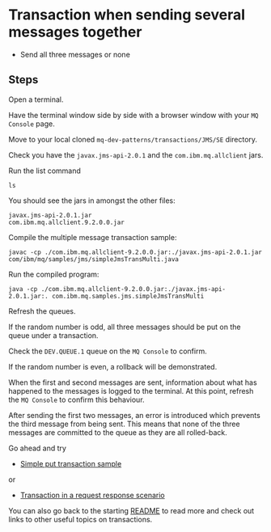 Transaction when sending several messages together
==================================================

  * Send all three messages or none


## Steps

Open a terminal.

Have the terminal window side by side with a browser window with your `MQ Console` page.

Move to your local cloned `mq-dev-patterns/transactions/JMS/SE` directory.

Check you have the `javax.jms-api-2.0.1` and the `com.ibm.mq.allclient` jars.

Run the list command

```
ls
```

You should see the jars in amongst the other files:

```
javax.jms-api-2.0.1.jar
com.ibm.mq.allclient.9.2.0.0.jar
```

Compile the multiple message transaction sample:

```
javac -cp ./com.ibm.mq.allclient-9.2.0.0.jar:./javax.jms-api-2.0.1.jar com/ibm/mq/samples/jms/simpleJmsTransMulti.java
```

Run the compiled program:

```
java -cp ./com.ibm.mq.allclient-9.2.0.0.jar:./javax.jms-api-2.0.1.jar:. com.ibm.mq.samples.jms.simpleJmsTransMulti
```

Refresh the queues.

If the random number is odd, all three messages should be put on the queue under a transaction.

Check the `DEV.QUEUE.1` queue on the `MQ Console` to confirm.

If the random number is even, a rollback will be demonstrated.

When the first and second messages are sent, information about what has happened to the messages is logged to the terminal. At this point, refresh the `MQ Console` to confirm this behaviour.

After sending the first two messages, an error is introduced which prevents the third message from being sent. This means that none of the three messages are committed to the queue as they are all rolled-back.

Go ahead and try

- [Simple put transaction sample](simpleJMSTransaction.md)

or

- [Transaction in a request response scenario](simpleJMSTransReqRespReadme.md)


You can also go back to the starting [README](README.md) to read more and check out links to other useful topics on transactions.
